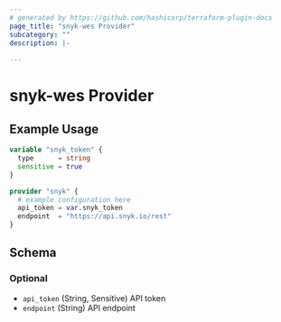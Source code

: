 ```yaml
---
# generated by https://github.com/hashicorp/terraform-plugin-docs
page_title: "snyk-wes Provider"
subcategory: ""
description: |-
  
---
```


# snyk-wes Provider



## Example Usage

```terraform
variable "snyk_token" {
  type      = string
  sensitive = true
}

provider "snyk" {
  # example configuration here
  api_token = var.snyk_token
  endpoint  = "https://api.snyk.io/rest"
}
```

<!-- schema generated by tfplugindocs -->
## Schema

### Optional

- `api_token` (String, Sensitive) API token
- `endpoint` (String) API endpoint
